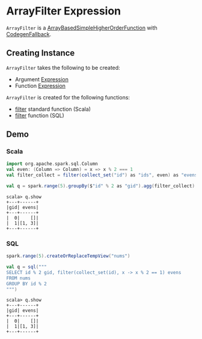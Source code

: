 # ArrayFilter Expression

`ArrayFilter` is a [ArrayBasedSimpleHigherOrderFunction](ArrayBasedSimpleHigherOrderFunction.md) with [CodegenFallback](CodegenFallback.md).

## Creating Instance

`ArrayFilter` takes the following to be created:

* <span id="argument"> Argument [Expression](Expression.md)
* <span id="function"> Function [Expression](Expression.md)

`ArrayFilter` is created for the following functions:

* [filter](../standard-functions//index.md#filter) standard function (Scala)
* [filter](../FunctionRegistry.md#expressions) function (SQL)

## Demo

### Scala

```scala
import org.apache.spark.sql.Column
val even: (Column => Column) = x => x % 2 === 1
val filter_collect = filter(collect_set("id") as "ids", even) as "evens"
```

```scala
val q = spark.range(5).groupBy($"id" % 2 as "gid").agg(filter_collect)
```

```text
scala> q.show
+---+------+
|gid| evens|
+---+------+
|  0|    []|
|  1|[1, 3]|
+---+------+
```

### SQL

```scala
spark.range(5).createOrReplaceTempView("nums")
```

```scala
val q = sql("""
SELECT id % 2 gid, filter(collect_set(id), x -> x % 2 == 1) evens
FROM nums
GROUP BY id % 2
""")
```

```text
scala> q.show
+---+------+
|gid| evens|
+---+------+
|  0|    []|
|  1|[1, 3]|
+---+------+
```

